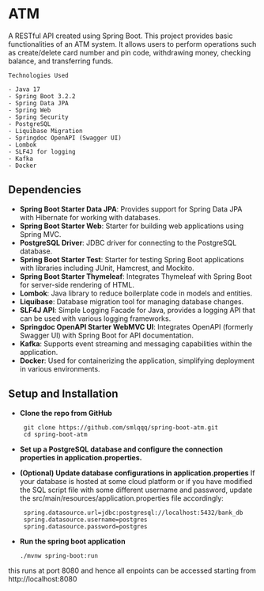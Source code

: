 # ATM 

A RESTful API created using Spring Boot. This project provides basic functionalities of an ATM system. It allows users to perform operations such as create/delete card number and pin code, withdrawing money, checking balance, and transferring funds.
    
    Technologies Used

    - Java 17
    - Spring Boot 3.2.2
    - Spring Data JPA
    - Spring Web
    - Spring Security
    - PostgreSQL
    - Liquibase Migration 
    - Springdoc OpenAPI (Swagger UI)
    - Lombok
    - SLF4J for logging
    - Kafka
    - Docker

## Dependencies

- **Spring Boot Starter Data JPA**: Provides support for Spring Data JPA with Hibernate for working with databases.
- **Spring Boot Starter Web**: Starter for building web applications using Spring MVC.
- **PostgreSQL Driver**: JDBC driver for connecting to the PostgreSQL database.
- **Spring Boot Starter Test**: Starter for testing Spring Boot applications with libraries including JUnit, Hamcrest, and Mockito.
- **Spring Boot Starter Thymeleaf**: Integrates Thymeleaf with Spring Boot for server-side rendering of HTML.
- **Lombok**: Java library to reduce boilerplate code in models and entities.
- **Liquibase**: Database migration tool for managing database changes.
- **SLF4J API**: Simple Logging Facade for Java, provides a logging API that can be used with various logging frameworks.
- **Springdoc OpenAPI Starter WebMVC UI**: Integrates OpenAPI (formerly Swagger UI) with Spring Boot for API documentation.
- **Kafka**: Supports event streaming and messaging capabilities within the application.
- **Docker**: Used for containerizing the application, simplifying deployment in various environments.

## Setup and Installation

   -  **Clone the repo from GitHub**
       ```
        git clone https://github.com/smlqqq/spring-boot-atm.git
        cd spring-boot-atm
       ```

   -  **Set up a PostgreSQL database and configure the connection properties in application.properties.**
     
   -  **(Optional) Update database configurations in application.properties**
     If your database is hosted at some cloud platform or if you have modified the SQL script file with some different username and password, update the src/main/resources/application.properties file accordingly:
      ``` 
       spring.datasource.url=jdbc:postgresql://localhost:5432/bank_db
       spring.datasource.username=postgres
       spring.datasource.password=postgres
      ```

   - **Run the spring boot application**
      ```
      ./mvnw spring-boot:run
      ```

this runs at port 8080 and hence all enpoints can be accessed starting from http://localhost:8080
